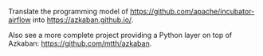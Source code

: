 Translate the programming model of https://github.com/apache/incubator-airflow into https://azkaban.github.io/.

Also see a more complete project providing a Python layer on top of Azkaban: https://github.com/mtth/azkaban.